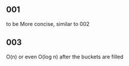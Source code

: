 001
---

to be More concise, similar to 002


003
---

O(n) or even O(log n) after the buckets are filled
